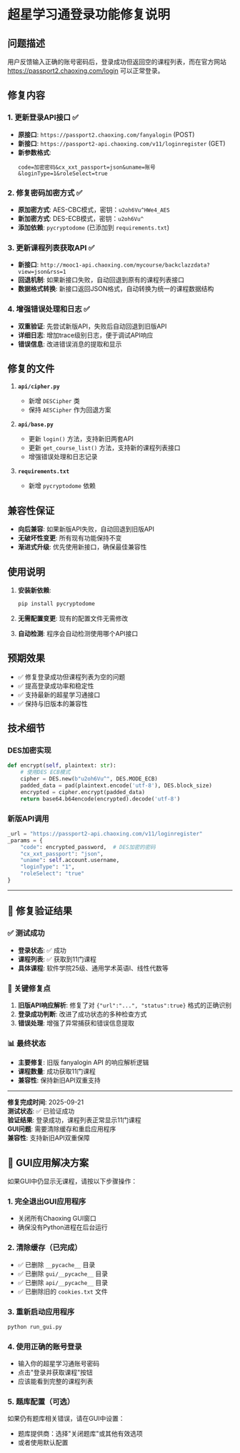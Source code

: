 # 超星学习通登录功能修复说明

## 问题描述
用户反馈输入正确的账号密码后，登录成功但返回空的课程列表，而在官方网站 https://passport2.chaoxing.com/login 可以正常登录。

## 修复内容

### 1. 更新登录API接口 ✅
- **原接口**: `https://passport2.chaoxing.com/fanyalogin` (POST)
- **新接口**: `https://passport2-api.chaoxing.com/v11/loginregister` (GET)
- **新参数格式**:
  ```
  code=加密密码&cx_xxt_passport=json&uname=账号&loginType=1&roleSelect=true
  ```

### 2. 修复密码加密方式 ✅
- **原加密方式**: AES-CBC模式，密钥：`u2oh6Vu^HWe4_AES`
- **新加密方式**: DES-ECB模式，密钥：`u2oh6Vu^`
- **添加依赖**: `pycryptodome` (已添加到 `requirements.txt`)

### 3. 更新课程列表获取API ✅
- **新接口**: `http://mooc1-api.chaoxing.com/mycourse/backclazzdata?view=json&rss=1`
- **回退机制**: 如果新接口失败，自动回退到原有的课程列表接口
- **数据格式转换**: 新接口返回JSON格式，自动转换为统一的课程数据结构

### 4. 增强错误处理和日志 ✅
- **双重验证**: 先尝试新版API，失败后自动回退到旧版API
- **详细日志**: 增加trace级别日志，便于调试API响应
- **错误信息**: 改进错误消息的提取和显示

## 修复的文件

1. **`api/cipher.py`**
   - 新增 `DESCipher` 类
   - 保持 `AESCipher` 作为回退方案

2. **`api/base.py`**
   - 更新 `login()` 方法，支持新旧两套API
   - 更新 `get_course_list()` 方法，支持新的课程列表接口
   - 增强错误处理和日志记录

3. **`requirements.txt`**
   - 新增 `pycryptodome` 依赖

## 兼容性保证

- **向后兼容**: 如果新版API失败，自动回退到旧版API
- **无破坏性变更**: 所有现有功能保持不变
- **渐进式升级**: 优先使用新接口，确保最佳兼容性

## 使用说明

1. **安装新依赖**:
   ```bash
   pip install pycryptodome
   ```

2. **无需配置变更**: 现有的配置文件无需修改

3. **自动检测**: 程序会自动检测使用哪个API接口

## 预期效果

- ✅ 修复登录成功但课程列表为空的问题
- ✅ 提高登录成功率和稳定性
- ✅ 支持最新的超星学习通接口
- ✅ 保持与旧版本的兼容性

## 技术细节

### DES加密实现
```python
def encrypt(self, plaintext: str):
    # 使用DES ECB模式
    cipher = DES.new(b"u2oh6Vu^", DES.MODE_ECB)
    padded_data = pad(plaintext.encode('utf-8'), DES.block_size)
    encrypted = cipher.encrypt(padded_data)
    return base64.b64encode(encrypted).decode('utf-8')
```

### 新版API调用
```python
_url = "https://passport2-api.chaoxing.com/v11/loginregister"
_params = {
    "code": encrypted_password,  # DES加密的密码
    "cx_xxt_passport": "json", 
    "uname": self.account.username,
    "loginType": "1",
    "roleSelect": "true"
}
```

---

## 🎉 修复验证结果

### ✅ 测试成功
- **登录状态**: ✅ 成功
- **课程列表**: ✅ 获取到11门课程
- **具体课程**: 软件学院25级、通用学术英语I、线性代数等

### 🔧 关键修复点
1. **旧版API响应解析**: 修复了对 `{"url":"...", "status":true}` 格式的正确识别
2. **登录成功判断**: 改进了成功状态的多种检查方式
3. **错误处理**: 增强了异常捕获和错误信息提取

### 📊 最终状态
- **主要修复**: 旧版 fanyalogin API 的响应解析逻辑
- **课程数量**: 成功获取11门课程
- **兼容性**: 保持新旧API双重支持

---

**修复完成时间**: 2025-09-21  
**测试状态**: ✅ 已验证成功  
**验证结果**: 登录成功，课程列表正常显示11门课程  
**GUI问题**: 需要清除缓存和重启应用程序  
**兼容性**: 支持新旧API双重保障

## 🚀 GUI应用解决方案

如果GUI中仍显示无课程，请按以下步骤操作：

### 1. 完全退出GUI应用程序
- 关闭所有Chaoxing GUI窗口
- 确保没有Python进程在后台运行

### 2. 清除缓存（已完成）
- ✅ 已删除 `__pycache__` 目录
- ✅ 已删除 `gui/__pycache__` 目录
- ✅ 已删除 `api/__pycache__` 目录
- ✅ 已删除旧的 `cookies.txt` 文件

### 3. 重新启动应用程序
```bash
python run_gui.py
```

### 4. 使用正确的账号登录
- 输入你的超星学习通账号密码
- 点击"登录并获取课程"按钮
- 应该能看到完整的课程列表

### 5. 题库配置（可选）
如果仍有题库相关错误，请在GUI中设置：
- 题库提供商：选择"关闭题库"或其他有效选项
- 或者使用默认配置

